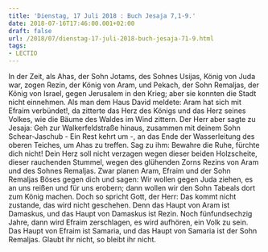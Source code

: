 ```yaml
---
title: 'Dienstag, 17 Juli 2018 : Buch Jesaja 7,1-9.'
date: 2018-07-16T17:46:00.001+02:00
draft: false
url: /2018/07/dienstag-17-juli-2018-buch-jesaja-71-9.html
tags: 
- LECTIO
---
```


In der Zeit, als Ahas, der Sohn Jotams, des Sohnes Usijas, König von Juda war, zogen Rezin, der König von Aram, und Pekach, der Sohn Remaljas, der König von Israel, gegen Jerusalem in den Krieg; aber sie konnten die Stadt nicht einnehmen. Als man dem Haus David meldete: Aram hat sich mit Efraim verbündet!, da zitterte das Herz des Königs und das Herz seines Volkes, wie die Bäume des Waldes im Wind zittern. Der Herr aber sagte zu Jesaja: Geh zur Walkerfeldstraße hinaus, zusammen mit deinem Sohn Schear-Jaschub - Ein Rest kehrt um -, an das Ende der Wasserleitung des oberen Teiches, um Ahas zu treffen. Sag zu ihm: Bewahre die Ruhe, fürchte dich nicht! Dein Herz soll nicht verzagen wegen dieser beiden Holzscheite, dieser rauchenden Stummel, wegen des glühenden Zorns Rezins von Aram und des Sohnes Remaljas. Zwar planen Aram, Efraim und der Sohn Remaljas Böses gegen dich und sagen: Wir wollen gegen Juda ziehen, es an uns reißen und für uns erobern; dann wollen wir den Sohn Tabeals dort zum König machen. Doch so spricht Gott, der Herr: Das kommt nicht zustande, das wird nicht geschehen. Denn das Haupt von Aram ist Damaskus, und das Haupt von Damaskus ist Rezin. Noch fünfundsechzig Jahre, dann wird Efraim zerschlagen, es wird aufhören, ein Volk zu sein. Das Haupt von Efraim ist Samaria, und das Haupt von Samaria ist der Sohn Remaljas. Glaubt ihr nicht, so bleibt ihr nicht.